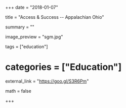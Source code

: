 +++
date = "2018-01-07"

title = "Access & Success -- Appalachian Ohio"

summary = ""

image_preview = "sgm.jpg"

tags = ["education"]

# categories = ["Education"]

external_link = "https://goo.gl/S3R6Pm"

math = false

+++

